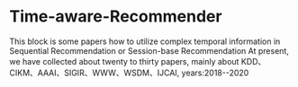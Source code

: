 # Time-aware-Recommender
This block is some papers how to utilize complex temporal information in Sequential Recommendation or Session-base Recommendation  At present, we have collected about twenty to thirty papers, mainly about KDD、CIKM、AAAI、SIGIR、WWW、WSDM、IJCAI, years:2018--2020
